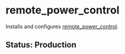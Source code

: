 # remote_power_control

Installs and configures [remote_power_control](https://github.com/andyattebery/remote_power_control).

## Status: Production

